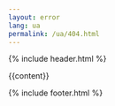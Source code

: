 ```yaml
---
layout: error
lang: ua
permalink: /ua/404.html
---
```


{% include header.html %}

{{content}}

{% include footer.html %}
